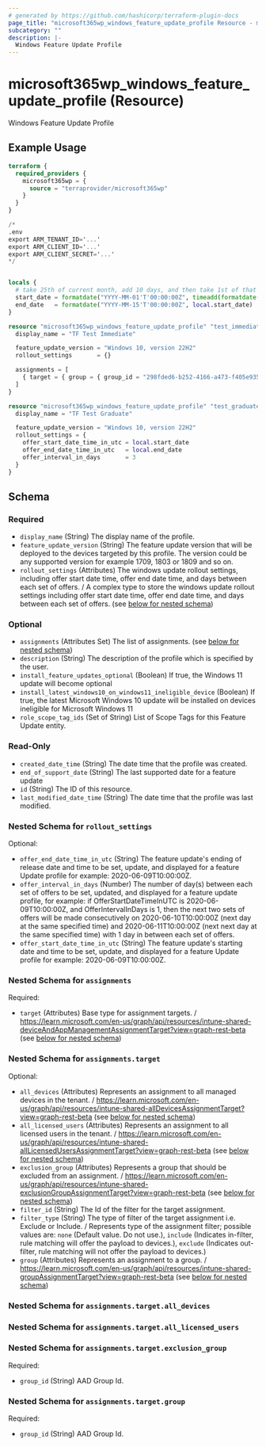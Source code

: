 ```yaml
---
# generated by https://github.com/hashicorp/terraform-plugin-docs
page_title: "microsoft365wp_windows_feature_update_profile Resource - microsoft365wp"
subcategory: ""
description: |-
  Windows Feature Update Profile
---
```


# microsoft365wp_windows_feature_update_profile (Resource)

Windows Feature Update Profile

## Example Usage

```terraform
terraform {
  required_providers {
    microsoft365wp = {
      source = "terraprovider/microsoft365wp"
    }
  }
}

/*
.env
export ARM_TENANT_ID='...'
export ARM_CLIENT_ID='...'
export ARM_CLIENT_SECRET='...'
*/


locals {
  # take 25th of current month, add 10 days, and then take 1st of that month (i.e. take 1st of next month)
  start_date = formatdate("YYYY-MM-01'T'00:00:00Z", timeadd(formatdate("YYYY-MM-25'T'00:00:00Z", plantimestamp()), "240h"))
  end_date   = formatdate("YYYY-MM-15'T'00:00:00Z", local.start_date)
}

resource "microsoft365wp_windows_feature_update_profile" "test_immediate" {
  display_name = "TF Test Immediate"

  feature_update_version = "Windows 10, version 22H2"
  rollout_settings       = {}

  assignments = [
    { target = { group = { group_id = "298fded6-b252-4166-a473-f405e935f58d" } } },
  ]
}

resource "microsoft365wp_windows_feature_update_profile" "test_graduate" {
  display_name = "TF Test Graduate"

  feature_update_version = "Windows 10, version 22H2"
  rollout_settings = {
    offer_start_date_time_in_utc = local.start_date
    offer_end_date_time_in_utc   = local.end_date
    offer_interval_in_days       = 3
  }
}
```

<!-- schema generated by tfplugindocs -->
## Schema

### Required

- `display_name` (String) The display name of the profile.
- `feature_update_version` (String) The feature update version that will be deployed to the devices targeted by this profile. The version could be any supported version for example 1709, 1803 or 1809 and so on.
- `rollout_settings` (Attributes) The windows update rollout settings, including offer start date time, offer end date time, and days between each set of offers. / A complex type to store the windows update rollout settings including offer start date time, offer end date time, and days between each set of offers. (see [below for nested schema](#nestedatt--rollout_settings))

### Optional

- `assignments` (Attributes Set) The list of assignments. (see [below for nested schema](#nestedatt--assignments))
- `description` (String) The description of the profile which is specified by the user.
- `install_feature_updates_optional` (Boolean) If true, the Windows 11 update will become optional
- `install_latest_windows10_on_windows11_ineligible_device` (Boolean) If true, the latest Microsoft Windows 10 update will be installed on devices ineligible for Microsoft Windows 11
- `role_scope_tag_ids` (Set of String) List of Scope Tags for this Feature Update entity.

### Read-Only

- `created_date_time` (String) The date time that the profile was created.
- `end_of_support_date` (String) The last supported date for a feature update
- `id` (String) The ID of this resource.
- `last_modified_date_time` (String) The date time that the profile was last modified.

<a id="nestedatt--rollout_settings"></a>
### Nested Schema for `rollout_settings`

Optional:

- `offer_end_date_time_in_utc` (String) The feature update's ending  of release date and time to be set, update, and displayed for a feature Update profile for example: 2020-06-09T10:00:00Z.
- `offer_interval_in_days` (Number) The number of day(s) between each set of offers to be set, updated, and displayed for a feature update profile, for example: if OfferStartDateTimeInUTC is 2020-06-09T10:00:00Z, and OfferIntervalInDays is 1, then the next two sets of offers will be made consecutively on 2020-06-10T10:00:00Z (next day at the same specified time) and 2020-06-11T10:00:00Z (next next day at the same specified time) with 1 day in between each set of offers.
- `offer_start_date_time_in_utc` (String) The feature update's starting date and time to be set, update, and displayed for a feature Update profile for example: 2020-06-09T10:00:00Z.


<a id="nestedatt--assignments"></a>
### Nested Schema for `assignments`

Required:

- `target` (Attributes) Base type for assignment targets. / https://learn.microsoft.com/en-us/graph/api/resources/intune-shared-deviceAndAppManagementAssignmentTarget?view=graph-rest-beta (see [below for nested schema](#nestedatt--assignments--target))

<a id="nestedatt--assignments--target"></a>
### Nested Schema for `assignments.target`

Optional:

- `all_devices` (Attributes) Represents an assignment to all managed devices in the tenant. / https://learn.microsoft.com/en-us/graph/api/resources/intune-shared-allDevicesAssignmentTarget?view=graph-rest-beta (see [below for nested schema](#nestedatt--assignments--target--all_devices))
- `all_licensed_users` (Attributes) Represents an assignment to all licensed users in the tenant. / https://learn.microsoft.com/en-us/graph/api/resources/intune-shared-allLicensedUsersAssignmentTarget?view=graph-rest-beta (see [below for nested schema](#nestedatt--assignments--target--all_licensed_users))
- `exclusion_group` (Attributes) Represents a group that should be excluded from an assignment. / https://learn.microsoft.com/en-us/graph/api/resources/intune-shared-exclusionGroupAssignmentTarget?view=graph-rest-beta (see [below for nested schema](#nestedatt--assignments--target--exclusion_group))
- `filter_id` (String) The Id of the filter for the target assignment.
- `filter_type` (String) The type of filter of the target assignment i.e. Exclude or Include. / Represents type of the assignment filter; possible values are: `none` (Default value. Do not use.), `include` (Indicates in-filter, rule matching will offer the payload to devices.), `exclude` (Indicates out-filter, rule matching will not offer the payload to devices.)
- `group` (Attributes) Represents an assignment to a group. / https://learn.microsoft.com/en-us/graph/api/resources/intune-shared-groupAssignmentTarget?view=graph-rest-beta (see [below for nested schema](#nestedatt--assignments--target--group))

<a id="nestedatt--assignments--target--all_devices"></a>
### Nested Schema for `assignments.target.all_devices`


<a id="nestedatt--assignments--target--all_licensed_users"></a>
### Nested Schema for `assignments.target.all_licensed_users`


<a id="nestedatt--assignments--target--exclusion_group"></a>
### Nested Schema for `assignments.target.exclusion_group`

Required:

- `group_id` (String) AAD Group Id.


<a id="nestedatt--assignments--target--group"></a>
### Nested Schema for `assignments.target.group`

Required:

- `group_id` (String) AAD Group Id.
